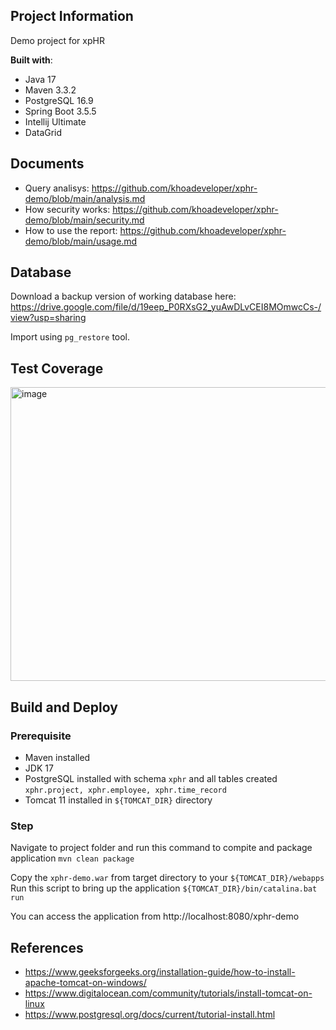 ## Project Information

Demo project for xpHR

**Built with**:
- Java 17
- Maven 3.3.2
- PostgreSQL 16.9
- Spring Boot 3.5.5
- Intellij Ultimate
- DataGrid
## Documents

- Query analisys: https://github.com/khoadeveloper/xphr-demo/blob/main/analysis.md
- How security works: https://github.com/khoadeveloper/xphr-demo/blob/main/security.md
- How to use the report: https://github.com/khoadeveloper/xphr-demo/blob/main/usage.md

## Database
Download a backup version of working database here: https://drive.google.com/file/d/19eep_P0RXsG2_yuAwDLvCEI8MOmwcCs-/view?usp=sharing

Import using `pg_restore` tool.

## Test Coverage
<img width="1326" height="470" alt="image" src="https://github.com/user-attachments/assets/8c2d76e9-c64b-45ec-82ff-61da5056159c" />

## Build and Deploy

### Prerequisite
- Maven installed
- JDK 17
- PostgreSQL installed with schema `xphr` and all tables created `xphr.project, xphr.employee, xphr.time_record`
- Tomcat 11 installed in `${TOMCAT_DIR}` directory


### Step
Navigate to project folder and run this command to compite and package application
`mvn clean package`

Copy the `xphr-demo.war` from target directory to your `${TOMCAT_DIR}/webapps`
Run this script to bring up the application `${TOMCAT_DIR}/bin/catalina.bat run`

You can access the application from http://localhost:8080/xphr-demo

## References
- https://www.geeksforgeeks.org/installation-guide/how-to-install-apache-tomcat-on-windows/
- https://www.digitalocean.com/community/tutorials/install-tomcat-on-linux
- https://www.postgresql.org/docs/current/tutorial-install.html
